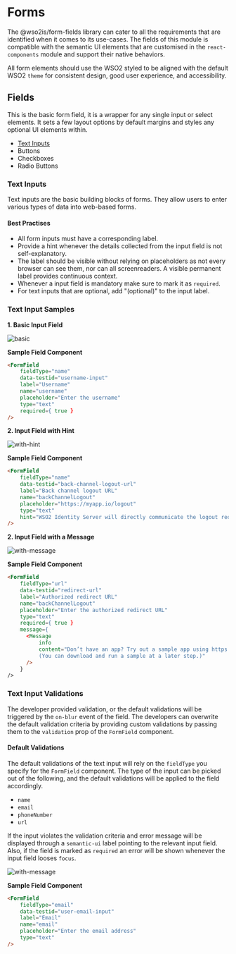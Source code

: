 # Forms

The @wso2is/form-fields library can cater to all the requirements that are identified when it comes to its use-cases. The fields of 
this module is compatible with the semantic UI elements that are customised in the `react-components` module and 
support their native behaviors.

All form elements should use the WSO2 styled to be aligned with the default WSO2 `theme` for consistent design, good 
user experience, and accessibility.

## Fields

This is the basic form field, it is a wrapper for any single input or select elements. It sets a few layout options by 
default margins and styles any optional UI elements within.

- [Text Inputs]()
- Buttons
- Checkboxes
- Radio Buttons

### Text Inputs

Text inputs are the basic building blocks of forms. They allow users to enter various types of data into web-based 
forms.

#### Best Practises

- All form inputs must have a corresponding label.
- Provide a hint whenever the details collected from the input field is not self-explanatory.
- The label should be visible without relying on placeholders as not every browser can see them, nor can all 
  screenreaders. A visible permanent label provides continuous context.
- Whenever a input field is mandatory make sure to mark it as `required`.
- For text inputs that are optional, add "(optional)" to the input label.

### Text Input Samples

<b>1. Basic Input Field</b>

![basic](assets/forms-field-basic.png)

<b>Sample Field Component</b>
```html
<FormField
    fieldType="name"
    data-testid="username-input"
    label="Username"
    name="username"
    placeholder="Enter the username"
    type="text"
    required={ true }
/>
```

<b>2. Input Field with Hint</b>

![with-hint](assets/forms-field-with-hint.png)

<b>Sample Field Component</b>
```html
<FormField
    fieldType="name"
    data-testid="back-channel-logout-url"
    label="Back channel logout URL"
    name="backChannelLogout"
    placeholder="https://myapp.io/logout"
    type="text"
    hint="WSO2 Identity Server will directly communicate the logout requests to this client URL..."
/>
```

<b>2. Input Field with a Message</b>

![with-message](assets/forms-field-with-info-message.png)

<b>Sample Field Component</b>
```html
<FormField
    fieldType="url"
    data-testid="redirect-url"
    label="Authorized redirect URL"
    name="backChannelLogout"
    placeholder="Enter the authorized redirect URL"
    type="text"
    required={ true }
    message={
      <Message
          info
          content="Don’t have an app? Try out a sample app using https://localhost:3000 as the authorized redirect URL. 
          (You can download and run a sample at a later step.)"
      />
    }
/>
```

### Text Input Validations 

The developer provided validation, or the default validations will be triggered by the `on-blur` event of the field. 
The developers can overwrite the default validation criteria by providing custom validations by passing them to the 
`validation` prop of the `FormField` component.

#### Default Validations

The default validations of the text input will rely on the `fieldType` you specify for the `FormField` component. The 
type of the input can be picked out of the following, and the default validations will be
applied to the field accordingly.

- `name`
- `email`
- `phoneNumber`
- `url`

If the input violates the validation criteria and error message will be displayed through
a `semantic-ui` label pointing to the relevant input field. Also, if the field is marked as `required` an error will be
shown whenever the input field looses `focus`.

![with-message](assets/froms-field-validation-email.png)

<b>Sample Field Component</b>
```html
<FormField
    fieldType="email"
    data-testid="user-email-input"
    label="Email"
    name="email"
    placeholder="Enter the email address"
    type="text"
/>
```

